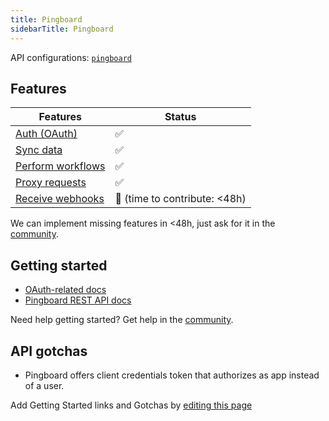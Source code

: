 ```yaml
---
title: Pingboard
sidebarTitle: Pingboard
---
```


API configurations: [`pingboard`](https://terapi.dev/providers.yaml)

## Features

| Features | Status |
| - | - |
| [Auth (OAuth)](/integrate/guides/authorize-an-api) | ✅ |
| [Sync data](/integrate/guides/sync-data-from-an-api) | ✅ |
| [Perform workflows](/integrate/guides/perform-workflows-with-an-api) | ✅ |
| [Proxy requests](/integrate/guides/proxy-requests-to-an-api) | ✅ |
| [Receive webhooks](/integrate/guides/receive-webhooks-from-an-api) | 🚫 (time to contribute: &lt;48h) |

<Tip>We can implement missing features in &lt;48h, just ask for it in the [community](https://terapi.dev/slack).</Tip>

## Getting started

-   [OAuth-related docs](https://pingboard.docs.apiary.io/#reference/authentication/client-credentials-flow/client-credentials-flow)
-   [Pingboard REST API docs](https://pingboard.docs.apiary.io)

<Tip>Need help getting started? Get help in the [community](https://terapi.dev/slack).</Tip>

## API gotchas

-   Pingboard offers client credentials token that authorizes as app instead of a user.

<Note>Add Getting Started links and Gotchas by [editing this page](https://github.com/terapihq/terapi/tree/master/docs-v2/integrations/all/pingboard.mdx)</Note>
